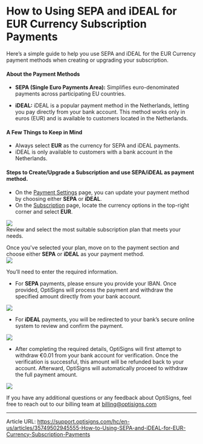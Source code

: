 # How to Using SEPA and iDEAL for EUR Currency Subscription Payments

Here’s a simple guide to help you use SEPA and iDEAL for the EUR Currency payment methods when creating or upgrading your subscription.

#### **About the Payment Methods**

  * **SEPA (Single Euro Payments Area):** Simplifies euro-denominated payments across participating EU countries.  
  

  * **iDEAL:** iDEAL is a popular payment method in the Netherlands, letting you pay directly from your bank account. This method works only in euros (EUR) and is available to customers located in the Netherlands.



#### **A Few Things to Keep in Mind**

  * Always select **EUR** as the currency for SEPA and iDEAL payments.
  * iDEAL is only available to customers with a bank account in the Netherlands.



#### **Steps to Create/Upgrade a Subscription and use SEPA/iDEAL as payment method.**

  * On the [Payment Settings](https://app.optisigns.com/app/s/payment) page, you can update your payment method by choosing either **SEPA** or **iDEAL**.
  * On the [Subscription](https://app.optisigns.com/app/s/subscription-plan) page, locate the currency options in the top-right corner and select **EUR**.



![](https://support.optisigns.com/hc/article_attachments/35749513016595)  
Review and select the most suitable subscription plan that meets your needs.

Once you've selected your plan, move on to the payment section and choose either **SEPA** or **iDEAL** as your payment method.  
![](https://support.optisigns.com/hc/article_attachments/35749513019795)

You’ll need to enter the required information.

  * For **SEPA** payments, please ensure you provide your IBAN. Once provided, OptiSigns will process the payment and withdraw the specified amount directly from your bank account.



![](https://support.optisigns.com/hc/article_attachments/35749502940691)

  * For **iDEAL** payments, you will be redirected to your bank’s secure online system to review and confirm the payment.




![](https://support.optisigns.com/hc/article_attachments/35749502943123)

  * After completing the required details, OptiSigns will first attempt to withdraw €0.01 from your bank account for verification. Once the verification is successful, this amount will be refunded back to your account. Afterward, OptiSigns will automatically proceed to withdraw the full payment amount.



![](https://support.optisigns.com/hc/article_attachments/35749502944019)

If you have any additional questions or any feedback about OptiSigns, feel free to reach out to our billing team at [billing@optisigns.com](mailto:billing@optisigns.com)


---

Article URL: https://support.optisigns.com/hc/en-us/articles/35749502945555-How-to-Using-SEPA-and-iDEAL-for-EUR-Currency-Subscription-Payments
